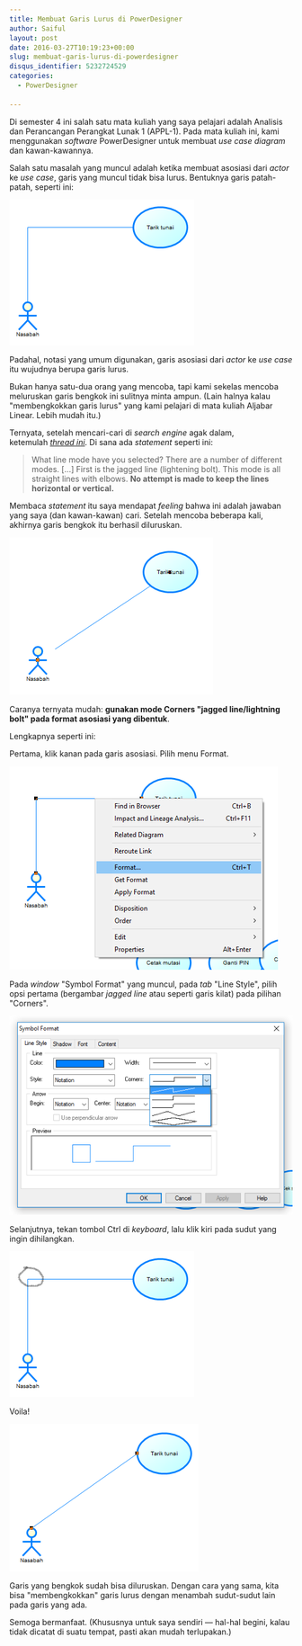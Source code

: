 ```yaml
---
title: Membuat Garis Lurus di PowerDesigner
author: Saiful
layout: post
date: 2016-03-27T10:19:23+00:00
slug: membuat-garis-lurus-di-powerdesigner
disqus_identifier: 5232724529
categories:
  - PowerDesigner

---
```

Di semester 4 ini salah satu mata kuliah yang saya pelajari adalah Analisis dan Perancangan Perangkat Lunak 1 (APPL-1). Pada mata kuliah ini, kami menggunakan _software_ PowerDesigner untuk membuat _use case diagram_ dan kawan-kawannya.

Salah satu masalah yang muncul adalah ketika membuat asosiasi dari _actor_ ke _use case_, garis yang muncul tidak bisa lurus. Bentuknya garis patah-patah, seperti ini:

![](garis-lurus-powerdesigner-1.png)

Padahal, notasi yang umum digunakan, garis asosiasi dari _actor_ ke _use case_ itu wujudnya berupa garis lurus.

<!--more-->Bukan hanya satu-dua orang yang mencoba, tapi kami sekelas mencoba meluruskan garis bengkok ini sulitnya minta ampun. (Lain halnya kalau "membengkokkan garis lurus" yang kami pelajari di mata kuliah Aljabar Linear. Lebih mudah itu.)

Ternyata, setelah mencari-cari di _search engine_ agak dalam, ketemulah _[thread ini][1]_. Di sana ada _statement_ seperti ini:

> What line mode have you selected? There are a number of different modes. [...] First is the jagged line (lightening bolt). This mode is all straight lines with elbows. **No attempt is made to keep the lines horizontal or vertical.**

Membaca _statement_ itu saya mendapat _feeling_ bahwa ini adalah jawaban yang saya (dan kawan-kawan) cari. Setelah mencoba beberapa kali, akhirnya garis bengkok itu berhasil diluruskan.

![](garis-lurus-powerdesigner-6.png)

Caranya ternyata mudah: **gunakan mode Corners "jagged line/lightning bolt" pada format asosiasi yang dibentuk**.

Lengkapnya seperti ini:

Pertama, klik kanan pada garis asosiasi. Pilih menu Format.

![](garis-lurus-powerdesigner-2.png)

Pada _window_ "Symbol Format" yang muncul, pada _tab_ "Line Style", pilih opsi pertama (bergambar _jagged line_ atau seperti garis kilat) pada pilihan "Corners".

![](garis-lurus-powerdesigner-3.png)

Selanjutnya, tekan tombol Ctrl di _keyboard_, lalu klik kiri pada sudut yang ingin dihilangkan.

![](garis-lurus-powerdesigner-4.png)

Voila!

![](garis-lurus-powerdesigner-5.png)

Garis yang bengkok sudah bisa diluruskan. Dengan cara yang sama, kita bisa "membengkokkan" garis lurus dengan menambah sudut-sudut lain pada garis yang ada.

Semoga bermanfaat. (Khususnya untuk saya sendiri — hal-hal begini, kalau tidak dicatat di suatu tempat, pasti akan mudah terlupakan.)

 [1]: http://codeverge.com/sybase.powerdesigner.general/lines-with-angles/832901
